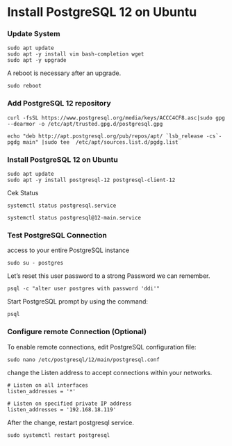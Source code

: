 # Install PostgreSQL 12 on Ubuntu

### Update System

    sudo apt update
    sudo apt -y install vim bash-completion wget
    sudo apt -y upgrade

A reboot is necessary after an upgrade.

    sudo reboot
    
 ### Add PostgreSQL 12 repository
 
    curl -fsSL https://www.postgresql.org/media/keys/ACCC4CF8.asc|sudo gpg --dearmor -o /etc/apt/trusted.gpg.d/postgresql.gpg
    
    echo "deb http://apt.postgresql.org/pub/repos/apt/ `lsb_release -cs`-pgdg main" |sudo tee  /etc/apt/sources.list.d/pgdg.list
    
 ### Install PostgreSQL 12 on Ubuntu
 
    sudo apt update
    sudo apt -y install postgresql-12 postgresql-client-12
    
 Cek Status

    systemctl status postgresql.service
    
    systemctl status postgresql@12-main.service
    
### Test PostgreSQL Connection

access to your entire PostgreSQL instance

    sudo su - postgres
    
Let’s reset this user password to a strong Password we can remember.

    psql -c "alter user postgres with password 'ddi'"

Start PostgreSQL prompt by using the command:

    psql
    
### Configure remote Connection (Optional)

To enable remote connections, edit PostgreSQL configuration file:

    sudo nano /etc/postgresql/12/main/postgresql.conf 

change the Listen address to accept connections within your networks.

    # Listen on all interfaces
    listen_addresses = '*'
    
    # Listen on specified private IP address
    listen_addresses = '192.168.18.119'
    
After the change, restart postgresql service.

    sudo systemctl restart postgresql


    
